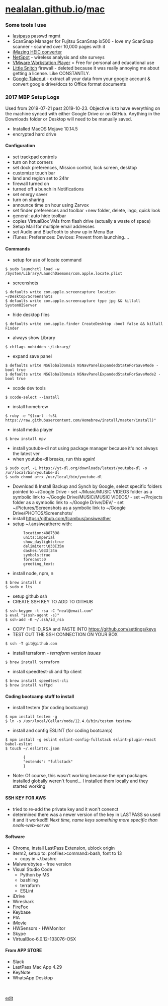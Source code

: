 # [nealalan.github.io](https://nealalan.github.io)/[mac](https://nealalan.github.io/mac)

### Some tools I use
- [lastpass](https://lastpass.com) passwd mgmt
- ScanSnap Manager for Fujitsu ScanSnap ix500 - love my ScanSnap scanner - scanned over 10,000 pages with it
- [iMazing HEIC converter](https://itunes.apple.com/us/app/imazing-heic-converter/id1292198261?mt=12)
- [NetSpot](https://www.netspotapp.com/download-mac.html) - wireless analysis and site surveys
- [VMware Workstation Player](https://www.vmware.com/go/downloadworkstationplayer) = Free for personal and educational use
- [Little Snitch](https://www.obdev.at/products/littlesnitch) firewall - deleted because it was really annoying me about getting a license. Like CONSTANTLY.
- [Google Takeout](https://takeout.google.com) - extract all your data from your google account & convert google drive/docs to Office format documents

### 2017 MBP Setup Logs

Used from 2019-07-21 past 2019-10-23. Objective is to have everything on the machine synced with either Google Drive or on GitHub. Anything in the Downloads folder or Desktop will need to be manually saved.

- Installed MacOS Mojave 10.14.5
- encrypted hard drive

#### Configuration
- set trackpad controls
- turn on hot corners
- set dock preferences, Mission control, lock screen, desktop
- customize touch bar
- land and region set to 24hr
- firewall turned on
- turned off a bunch in Notifications
- set energy saver 
- turn on sharing
- announce time on hour using Zarvox
- set finder preferences and toolbar +new folder, delete, ingo, quick look
- general: auto hide toolbar
- copies VirtualBox VMs from flash drive (actually a waste of space)
- Setup Mail for multiple email addresses
- set Audio and BlueTooth to show up in Menu Bar
- iTunes: Preferences: Devices: Prevent from launching....

#### Commands
- setup for use of locate command
```
$ sudo launchctl load -w /System/Library/LaunchDaemons/com.apple.locate.plist
```
- screenshots
```
$ defaults write com.apple.screencapture location ~/Desktop/Screenshots
$ defaults write com.apple.screencapture type jpg && killall SystemUIServer
```
- hide desktop files
```
$ defaults write com.apple.finder CreateDesktop -bool false && killall Finder
```
- always show Library
```
$ chflags nohidden ~/Library/
```
- expand save panel
```
$ defaults write NSGlobalDomain NSNavPanelExpandedStateForSaveMode -bool true
$ defaults write NSGlobalDomain NSNavPanelExpandedStateForSaveMode2 -bool true
```
- xcode dev tools
```
$ xcode-select --install
```
- install homebrew
```
$ ruby -e "$(curl -fsSL https://raw.githubusercontent.com/Homebrew/install/master/install)"
```
- install media player
```
$ brew install mpv
```
- install youtube-dl not using package manager because it's not always the latest ver
- when youtube-dl breaks, run this again!
```
$ sudo curl -L https://yt-dl.org/downloads/latest/youtube-dl -o /ur/local/bin/youtube-dl
$ sudo chmod a+rx /usr/local/bin/youtube-dl
```
- Download & Install Backup and Synch by Google, select specific folders pointed to ~/Google Drive
        - set ~/Music/MUSIC VIDEOS folder as a symbolic link to ~/Google Drive/MUSIC/MUSIC VIDEOS/
        - set ~/Projects folder as a symbolic link to ~/Google Drive/DEV/
        - set ~/Pictures/Screenshots as a symbolic link to ~/Google Drive/PHOTOS/Screenshots/
- install https://github.com/fcambus/ansiweather
- setup ~/.ansiweatherrc with: 
```
        location:4887398
        units:imperial
        show_daylight:true
        delimiter:\033[35m
        dashes:\033[34m
        symbols:true
        forecast:0
        greeting_text: 
```
- install node, npm, n
```
$ brew install n
$ sudo n lts
```
- setup github ssh
- CREATE SSH KEY TO ADD TO GITHUB
```
$ ssh-keygen -t rsa -C "neal@email.com"
$ eval "$(ssh-agent -s)"
$ ssh-add -K ~/.ssh/id_rsa
```
- COPY THE ID_RSA and PASTE INTO https://github.com/settings/keys
- TEST OUT THE SSH CONNECTION ON YOUR BOX
```
$ ssh -T git@github.com
```
- install terraform - *terraform version issues* 
```
$ brew install terraform
```
- install speedtest-cli and ftp client
```
$ brew install speedtest-cli
$ brew install vsftpd
```

#### Coding bootcamp stuff to install
- install testem (for coding bootcamp)
```
$ npm install testem -g
$ ln -s /usr/local/Cellar/node/12.4.0/bin/testem testemw
```
- install and config ESLINT (for coding bootcamp)
```
$ npm install -g eslint eslint-config-fullstack eslint-plugin-react babel-eslint
$ touch ~/.eslintrc.json
```

```
        {
        "extends": "fullstack"
        }
```

- Note: Of course, this wasn't working because the npm packages installed globally weren't found... I installed them locally and they started working


#### SSH KEY FOR AWS
- tried to re-add the private key and it won't conenct
- determined there was a newer version of the key in LASTPASS so used it and it worked!!! *Next time, name keys something more specific than neals-web-server*

#### Software
- Chrome, install LastPass Extension, ublock origin
- iterm2, setup to: profiles>command>bash, font to 13
  - copy in ~/.bashrc
- Malwarebytes - free version
- Visual Studio Code
  - Python by MS
  - bashling
  - terraform
  - ESLint
- iDrive
- Wireshark
- FireFox
- Keybase
- PIA
- iMovie
- HWSensors - HWMonitor
- Skype
- VirtualBox-6.0.12-133076-OSX

#### From APP STORE
- Slack
- LastPass Mac App 4.29
- KeyNote
- WhatsApp Desktop




<br><br>
[edit](https://github.com/nealalan/nealalan.github.io/edit/master/mac/README.md)

